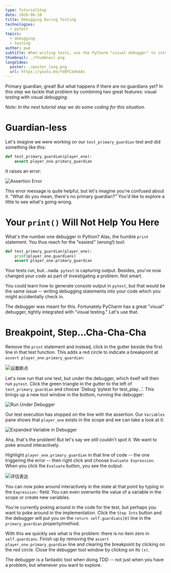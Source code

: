 ```yaml
---
type: TutorialStep
date: 2020-06-10
title: Debugging During Testing
technologies:
  - pytest
topics:
  - debugging
  - testing
author: pwe
subtitle: When writing tests, use the PyCharm "visual debugger" to interactively poke around in the context of a problem.
thumbnail: ./thumbnail.png
longVideo:
  poster: ./poster_long.png
  url: https://youtu.be/feBYCeOk4As
---
```


Primary guardian, great! But what happens if there are no guardians yet? In this step we tackle that problem by combining two great features: visual *testing* with visual *debugging*.

*Note: In the next tutorial step we do some coding for this situation.*

# Guardian-less

Let's imagine we were working on our `test_primary_guardian` test and did something like this:

```python
def test_primary_guardian(player_one):
    assert player_one.primary_guardian
```

It raises an error:

![Assertion Error](./assertion_error.png)

This error message is quite helpful, but let's imagine you're confused about it. "What do you mean, there's no primary guardian?" You'd like to explore a little to see what's going wrong.

# Your `print()` Will Not Help You Here

What's the number one debugger in Python? Alas, the humble `print` statement. You thus reach for the "easiest" (wrong!) tool:

```python
def test_primary_guardian(player_one):
    print(player_one.guardians)
    assert player_one.primary_guardian
```

Your tests run, but...nada. `pytest` is capturing output. Besides, you've now changed your *code* as part of investigating a problem. Not smart.

You could learn how to generate console output in `pytest`, but that would be the same issue -- writing debugging statements into your code which you might accidentally check in.

The debugger was meant for this. Fortunately PyCharm has a great "visual" debugger, tightly integrated with "visual testing." Let's use that.

# Breakpoint, Step...Cha-Cha-Cha

Remove the `print` statement and instead, click in the gutter beside the first line in that test function. This adds a red circle to indicate a breakpoint at `assert player_one.primary_guardian`:

![设置断点](./breakpoint.png)

Let's now run that *one* test, but under the debugger, which itself will then run `pytest`. Click the green triangle in the gutter to the left of `test_primary_guardian` and choose `Debug 'pytest for test_play...'. This brings up a new tool window in the bottom, running the debugger:

![Run Under Debugger](./run_under_debugger.png)

Our test execution has stopped on the line with the assertion. Our `Variables` pane shows that `player_one` exists in the scope and we can take a look at it:

![Expanded Variable in Debugger](./no_guardians.png)

Aha, that's the problem! But let's say we *still* couldn't spot it. We want to poke around interactively.

Highlight `player_one.primary_guardian` in that line of code -- the one triggering the error -- then right click and choose `Evaluate Expression`. When you click the `Evaluate` button, you see the output:

![评估表达](./evaluate_expression.png)

You can now poke around interactively in the state at that point by typing in the `Expression:` field. You can even overwrite the value of a variable in the scope or create new variables.

You're currently poking around in the code for the test, but perhaps you want to poke around in the implementation. Click the `Step Into` button and the debugger will put you on the `return self.guardians[0]` line in the `primary_guardian` property/method.

With this we quickly see what is the problem: there is no item zero in `self.guardians`. Finish up by removing the `assert player_one.primary_guardian` line and clearing the breakpoint by clicking on the red circle. Close the debugger tool window by clicking on its `(x)`.

The debugger is a fantastic tool when doing TDD -- not just when you have a problem, but whenever you want to explore.


